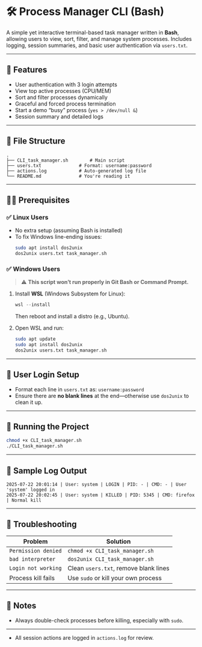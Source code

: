 # 🛠️ Process Manager CLI (Bash)

A simple yet interactive terminal-based task manager written in **Bash**, allowing users to view, sort, filter, and manage system processes. Includes logging, session summaries, and basic user authentication via `users.txt`.

---

## 📸 Features

- User authentication with 3 login attempts  
- View top active processes (CPU/MEM)  
- Sort and filter processes dynamically  
- Graceful and forced process termination  
- Start a demo “busy” process (`yes > /dev/null &`)  
- Session summary and detailed logs  

---

## 📂 File Structure

```
.
├── CLI_task_manager.sh        # Main script
├── users.txt              # Format: username:password
├── actions.log            # Auto-generated log file
└── README.md              # You're reading it
```

---

## 🧑‍💻 Prerequisites

### ✅ Linux Users

- No extra setup (assuming Bash is installed)  
- To fix Windows line-ending issues:
  ```bash
  sudo apt install dos2unix
  dos2unix users.txt task_manager.sh
  ```

### ✅ Windows Users

> ⚠️ **This script won’t run properly in Git Bash or Command Prompt.**

1. Install **WSL** (Windows Subsystem for Linux):  
   ```powershell
   wsl --install
   ```  
   Then reboot and install a distro (e.g., Ubuntu).

2. Open WSL and run:
   ```bash
   sudo apt update
   sudo apt install dos2unix
   dos2unix users.txt task_manager.sh
   ```

---

## 🔐 User Login Setup

- Format each line in `users.txt` as: `username:password`  
- Ensure there are **no blank lines** at the end—otherwise use `dos2unix` to clean it up.

---

## 🚀 Running the Project

```bash
chmod +x CLI_task_manager.sh
./CLI_task_manager.sh
```

---

## 📝 Sample Log Output

```
2025-07-22 20:01:14 | User: system | LOGIN | PID: - | CMD: - | User 'system' logged in
2025-07-22 20:02:45 | User: system | KILLED | PID: 5345 | CMD: firefox | Normal kill
```

---

## 🧹 Troubleshooting

| Problem                              | Solution |
|-------------------------------------|----------|
| `Permission denied`                 | `chmod +x CLI_task_manager.sh` |
| `bad interpreter`                   | `dos2unix CLI_task_manager.sh` |
| `Login not working`                 | Clean `users.txt`, remove blank lines |
| Process kill fails                  | Use `sudo` or kill your own process |

---

## 📌 Notes

- Always double-check processes before killing, especially with `sudo`.


---

- All session actions are logged in `actions.log` for review.
